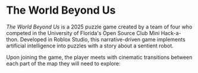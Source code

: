# The World Beyond Us

*The World Beyond Us* is a 2025 puzzle game created by a team of four who competed in the University of Florida's Open Source Club Mini Hack-a-thon. Developed in Roblox Studio, this narrative-driven game implements artificial intelligence into puzzles with a story about a sentient robot.

Upon joining the game, the player meets with cinematic transitions between each part of the map they will need to explore:

